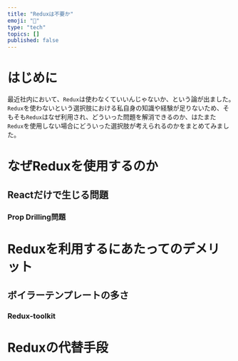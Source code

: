 ```yaml
---
title: "Reduxは不要か"
emoji: "🐷"
type: "tech"
topics: []
published: false
---
```


# はじめに
最近社内において、`Redux`は使わなくていいんじゃないか、という論が出ました。　
`Redux`を使わないという選択肢における私自身の知識や経験が足りないため、そもそも`Redux`はなぜ利用され、どういった問題を解消できるのか、はたまた`Redux`を使用しない場合にどういった選択肢が考えられるのかをまとめてみました。

# なぜReduxを使用するのか

## Reactだけで生じる問題
### Prop Drilling問題


# Reduxを利用するにあたってのデメリット
## ボイラーテンプレートの多さ
### Redux-toolkit

# Reduxの代替手段
